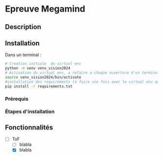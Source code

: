 # Epreuve Megamind  

## Description 

## Installation

Dans un terminal : 
```bash
# Creation initiale  du virtual env
python -m venv venv_vision2024
# Activation du virtual env, a refaire a chaque ouverture d'un terminal
source venv_vision2024/bin/activate
#installation des requirements (à faire une fois avec le virtual env activé)
pip install -r requirements.txt
```

### Prérequis

### Étapes d'installation

## Fonctionnalités

- [ ] ToF
    - [ ] blabla
    - [X] blabla